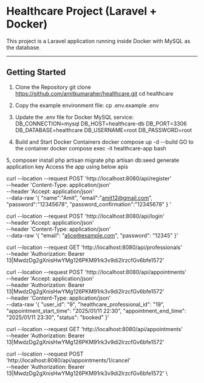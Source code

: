 # Healthcare Project (Laravel + Docker)

This project is a Laravel application running inside Docker with MySQL as the database.

---

## Getting Started

1. Clone the Repository
git clone https://github.com/amitkumaraher/healthcare.git
cd healthcare

2. Copy the example environment file:
  cp .env.example .env
3. Update the .env file for Docker MySQL service:
    DB_CONNECTION=mysql
   DB_HOST=healthcare-db
   DB_PORT=3306
   DB_DATABASE=healthcare
   DB_USERNAME=root
   DB_PASSWORD=root

4. Build and Start Docker Containers
     docker compose up -d --build
     GO to the container 
     docker compose exec -it healthcare-app bash

5, composer install
    php artisan migrate
    php artisan db:seed
    generate application key
    Access the app
    using below apis


curl --location --request POST 'http://localhost:8080/api/register' \
--header 'Content-Type: application/json' \
--header 'Accept: application/json' \
--data-raw '{
   "name":"Amit",
   "email":"amit12@gmail.com",
   "password":"12345678",
   "password_confirmation":"12345678"
}
'



curl --location --request POST 'http://localhost:8080/api/login' \
--header 'Accept: application/json' \
--header 'Content-Type: application/json' \
--data-raw '{
    "email": "alice@example.com",
    "password": "12345"
}'

curl --location --request GET 'http://localhost:8080/api/professionals' \
--header 'Authorization: Bearer 13|MwdzDg2gXnisHwYMg126PKM91rk3v9di2IrzcfGv6bfe1572'


curl --location --request POST 'http://localhost:8080/api/appointments' \
--header 'Accept: application/json' \
--header 'Authorization: Bearer 13|MwdzDg2gXnisHwYMg126PKM91rk3v9di2IrzcfGv6bfe1572' \
--header 'Content-Type: application/json' \
--data-raw '{
    "user_id": "9",
    "healthcare_professional_id": "19",
    "appointment_start_time": "2025/01/11 22:30",
    "appointment_end_time": "2025/01/11 23:30",
    "status": "booked"
}'


curl --location --request GET 'http://localhost:8080/api/appointments' \
--header 'Authorization: Bearer 13|MwdzDg2gXnisHwYMg126PKM91rk3v9di2IrzcfGv6bfe1572'

curl --location --request POST 'http://localhost:8080/api/appointments/1/cancel' \
--header 'Authorization: Bearer 13|MwdzDg2gXnisHwYMg126PKM91rk3v9di2IrzcfGv6bfe1572' \





